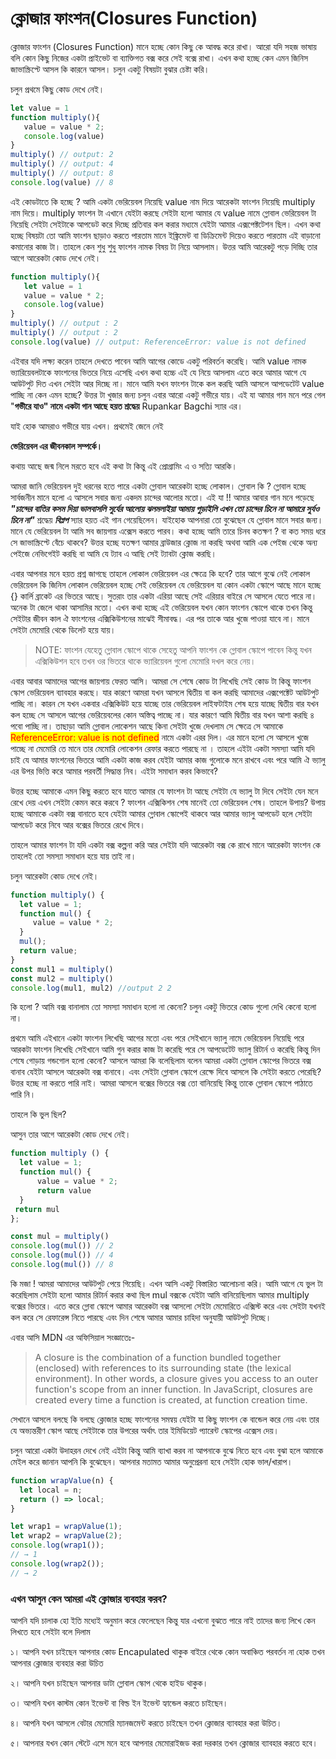 # ক্লোজার ফাংশন(Closures Function)

ক্লোজার ফাংশন (Closures Function) মানে হচ্ছে কোন কিছু কে আবদ্ধ করে রাখা। আরো যদি সহজ ভাষায় বলি কোন কিছু নিজের একটা প্রাইভেট বা ব্যাক্তিগত বক্স করে সেই বক্সে রাখা। এখন কথা হচ্ছে কেন এমন জিনিস জাভাস্ক্রিপ্টে আসল কি কারনে আসল। চলুন একটু বিষয়টা বুঝার চেষ্টা করি।

চলুন প্রথমে কিছু কোড দেখে নেই।

```javascript
let value = 1
function multiply(){
   value = value * 2;
   console.log(value)
}  
multiply() // output: 2
multiply() // output: 4
multiply() // output: 8
console.log(value) // 8
```

এই কোডটাতে কি হচ্ছে ? আমি একটা ভেরিয়েবল নিয়েছি value নাম দিয়ে আরেকটা ফাংশন নিয়েছি multiply নাম দিয়ে। multiply ফাংশন টা এখানে যেইটা করছে সেইটা হলো আমার যে value নামে গ্লোবাল ভেরিয়েবল টা নিয়েছি সেইটা সেইটাকে আপডেট করে দিচ্ছে প্রতিবার কল করার মধ্যমে যেইটা আমার এক্সপেক্টটেশন ছিল। এখন কথা হচ্ছে বিষয়টা তো আমি ফাংশন ছাড়াও করতে পারতাম মানে ইঙ্ক্রিমেন্ট বা ডিক্রিমেন্ট দিয়েও করতে পারতাম এই বাড়ানো কমানোর কাজ টা। তাহলে কেন শুধু শুধু ফাংশন নামক বিষয় টা নিয়ে আসলাম। উত্তর আমি আরেকটু পড়ে দিচ্ছি তার আগে আরেকটা কোড দেখে নেই।&#x20;

```javascript
function multiply(){
   let value = 1
   value = value * 2;
   console.log(value)
}  
multiply() // output : 2
multiply() // output : 2
console.log(value) // output: ReferenceError: value is not defined
```

এইবার যদি লক্ষ্য করেন তাহলে দেখতে পাবেন আমি আগের কোডে একটু পরিবর্তন করেছি। আমি value নামক ভ্যারিয়েবলটাকে ফাংশনের ভিতরে নিয়ে এসেছি এখন কথা হচ্চে এই যে নিয়ে আসলাম এতে করে আমার আগে যে আউটপুট দিত এখন সেইটা আর দিচ্ছে না। মানে আমি যখন ফাংশন টাকে কল করছি আমি আসলে আপডেটেট value পাচ্ছি না কেন এমন হচ্ছে? উত্তর টা খুজার জন্য চলুন এবার আরো একটু গভীরে যায়। এই যা আমার গান মনে পরে গেল "**গভীরে যাও" নামে একটা গান আছে হয়ত শ্রদ্ধেয়** Rupankar Bagchi স্যার এর।

যাই হোক আমরাও গভীরে যায় এখন। প্রথমেই জেনে নেই

**ভেরিয়েবল এর জীবনকাল সম্পর্কে।**

কথায় আছে জন্ম নিলে মরতে হবে এই কথা টা কিন্তু এই প্রোগ্রামিং এ ও সত্যি আরকি।&#x20;

আমরা জানি ভেরিয়েবল দুই ধরনের হতে পারে একটা গ্লোবাল আরেকটা হচ্ছে লোকাল। গ্লোবাল কি ? গ্লোবাল হচ্ছে সার্বজনীন মানে হলো এ আসলে সবার জন্য একদম চান্দের আলোর মতো। এই যা !! আমার আবার গান মনে পড়েছে _**"চান্দের বাতির কসম দিয়া ভালবাসলি সুর্যের আলোয় ঝলমলাইয়া আমায় পুড়াইলি এখন তো চান্দের চিনে না আমারে সুর্যও চিনে না"**_ শ্রদ্ধেয় _**বিপ্লপ**_ স্যার হয়ত এই গান গেয়েছিলেন। যাইহোক আপনারা তো বুঝেছেন যে গ্লোবাল মানে সবার জন্য। মানে যে ভেরিয়েবল টা আমি সব জায়গায় এক্সেস করতে পারব। কথা হচ্ছে আমি তারে চিনব কতক্ষণ ? বা কত সময় ধরে সে জাভাস্ক্রিপ্টে বেঁচে থাকবে? উত্তর হচ্ছে যতক্ষণ আমার ব্রাউজার ক্লোজ না করছি অথবা আমি এক পেইজ থেকে অন্য পেইজে নেভিগেইট করছি বা আমি যে ট্যাব এ আছি সেই ট্যাবটা ক্লোজ করছি।

এবার আপনার মনে হয়ত প্রশ্ন জাগছে তাহলে লোকাল ভেরিয়েবল এর ক্ষেত্রে কি হবে? তার আগে বুঝে নেই লোকাল ভেরিয়েবল কি জিনিস লোকাল ভেরিয়েবল হচ্ছে সেই ভেরিয়েবল যে ভেরিয়েবল যা কোন একটা স্কোপে আছে মানে হচ্ছে {} কার্লি ব্রাকেট এর ভিতরে আছে। সুতরাং তার একটা এরিয়া আছে সেই এরিয়ার বাইরে সে আসলে যেতে পারে না। অনেক টা জেলে থাকা আসামির মতো। এখন কথা হচ্ছে এই ভেরিয়েবল যখন কোন ফাংশন স্কোপে থাকে তখন কিন্তু সেইটার জীবন কাল ঐ ফাংশনের এক্সিকিউশনের মাঝেই সীমাবদ্ধ। এর পর তাকে আর খুজে পাওয়া যাবে না। মানে সেইটা মেমোরি থেকে ডিলেট হয়ে যায়।

> NOTE: ফাংশন যেহেতু গ্লোবাল স্কোপে থাকে সেহেতু আপনি ফাংশন কে গ্লোবাল স্কোপে পাবেন কিন্তু যখন এক্সিকিউশন হবে তখন ওর ভিতরে থাকে ভ্যারিয়েবল গুলো মেমোরি দখল করে নেয়।&#x20;

এবার আবার আমাদের আগের জায়গায় ফেরত আসি। আমরা সে শেষে কোড টা লিখেছি সেই কোড টা কিন্তু ফাংশন স্কোপ ভেরিয়েবল ব্যাবহার করছে। যার কারণে আমরা যখন আসলে দ্বিতীয় বা কল করছি আমাদের এক্সপেক্টেট আউটপুট পাচ্ছি না। কারন সে যখন একবার এক্সিকিউট হয়ে যাচ্ছে তার ভেরিয়েবল লাইফটাইম শেষ হয়ে যাচ্ছে দ্বিতীয় বার যখন কল হচ্ছে সে আসলে আগের ভেরিয়েবলের কোন অস্তিত্ব পাচ্ছে না। যার কারণে আমি দ্বিতীয় বার যখন আশা করছি ৪ পবো পাচ্ছি না। তাছাড়া আমি গ্লোবাল লোকেশন আছে কিনা সেইটা খুজে দেখলাম সে ক্ষেত্রে সে আমাকে <mark style="color:red;">ReferenceError: value is not defined</mark> নামে একটা এরর দিল। এর মানে হলো সে আসলে খুজে পাচ্ছে না মেমোরি তে মানে তার মেমোরি লোকেশন রেফার করতে পারছে না । তাহলে এইটা একটা সমস্যা আমি যদি চাই যে আমার ফাংশনের ভিতরে আমি একটা কাজ করব যেইটা আমার কাজ গুলোকে মনে রাখবে এবং পরে আমি ঐ ভ্যালু এর উপর ভিত্তি করে আমার পরবর্তী সিদ্ধান্ত নিব। এইটা সমাধান করব কিভাবে?

উত্তর হচ্ছে আমাকে এমন কিছু করতে হবে যাতে আমার যে ফাংশন টা আছে সেইটা যে ভ্যালু টা দিবে সেইটা যেন মনে রেখে দেয় এখন সেইটা কেমন করে করবে ? ফাংশন এক্সিকিশন শেষ মানেই তো ভেরিয়েবল শেষ। তাহলে উপায়? উপায় হচ্ছে আমাকে একটা বক্স বানাতে হবে যেইটা আমার গ্লোবাল স্কোপেই থাকবে আর আমার ভ্যালু আপডেট হলে সেইটা আপডেট করে নিবে আর বক্সের ভিতরে রেখে দিবে।&#x20;

তাহলে আমার ফাংশন টা যদি একটা বক্স কল্পনা করি আর সেইটা যদি আরেকটা বক্স কে রাখে মানে আরেকটা ফাংশন কে তাহলেই তো সমস্যা সমাধান হয়ে যায় তাই না।&#x20;

চলুন আরেকটা কোড দেখে নেই।&#x20;

```javascript
function multiply() {
  let value = 1;
  function mul() {
     value = value * 2;
  }
  mul();  
  return value; 
}
const mul1 = multiply()
const mul2 = multiply()
console.log(mul1, mul2) //output 2 2
```

কি হলো ? আমি বক্স বানালাম তো সমস্যা সমাধান হলো না কেনো? চলুন একটু ভিতরে কোড গুলো দেখি কেনো হলো না।

প্রথমে আমি এইখানে একটা ফাংশন লিখেছি আগের মতো এবং পরে সেইখানে ভ্যালু নামে ভেরিয়েবল নিয়েছি পরে আরকটা ফাংশন লিখেছি সেইখানে আমি গুন করার কাজ টা করেছি পরে সে আপডেটেট ভ্যালু রিটার্ন ও করেছি কিন্তু দিন শেষে গোড়ায় গন্ডগোল হলো কেনো? আসলে আমরা কি বলেছিলাম বলেন আমরা একটা গ্লোবাল স্কোপের ভিতরে বক্স বানাব যেইটা আসলে আরেকটা বক্স বানাবে। এবং সেইটা গ্লোবাল স্কোপে রেক্ষে দিবে আসলে কি সেইটা করতে পেরেছি? উত্তর হচ্ছে না করতে পারি নাই। আমরা আসলে বক্সের ভিতরে বক্স তো বানিয়েছি কিন্তু তাকে গ্লোবাল স্কোপে পাঠাতে পারি নি।

তাহলে কি ভুল ছিল?

আসুন তার আগে আরেকটা কোড দেখে নেই।

```javascript
function multiply () {
  let value = 1;
  function mul() {
      value = value * 2; 
      return value
  }
 return mul
};

const mul = multiply()
console.log(mul()) // 2
console.log(mul()) // 4
console.log(mul()) // 8
```

কি মজা ! আমরা আমাদের আউটপুট পেয়ে গিয়েছি। এখন আসি একটু বিস্তারিত আলোচনা করি। আমি আগে যে ভুল টা করেছিলাম সেইটা হলো আমার রিটার্ন করার কথা ছিল mul বক্সকে যেইটা আমি বানিয়েছিলাম আমার multiply বক্সের ভিতরে। এতে করে গ্লোবা স্কোপে আমার আরেকটা বক্স আসলো সেইটা মেমোরিতে এক্সিস্ট করে এবং সেইটা যখনই কল করে সে রেফারেন্স নিতে পারছে এবং দিন শেষে আমার আমার চাহিদা অনুযায়ী আউটপুট দিচ্ছে।&#x20;

এবার আসি MDN এর অফিসিয়াল সংজ্ঞাতেঃ-&#x20;

> A closure is the combination of a function bundled together (enclosed) with references to its surrounding state (the lexical environment). In other words, a closure gives you access to an outer function's scope from an inner function. In JavaScript, closures are created every time a function is created, at function creation time.

সেখানে আসলে বলছে কি বলছে ক্লোজার হচ্ছে ফাংশনের সমন্বয় যেইটা যা কিছু ফাংশন কে বান্ডেল করে নেয় এবং তার যে অভ্যন্তরীণ স্কোপ আছে সেইটাকে তার উপরের অর্থাৎ তার ইমিডিয়েট প্যারেন্ট স্কোপের এক্সেস দেয়।&#x20;

চলুন আরো একটা উদাহরন দেখে নেই এইটা কিন্তু আমি ব্যাখা করব না আপনাকে বুঝে নিতে হবে এবং বুঝা হলে আমাকে মেইল করে জানান আপনি কি বুঝেছেন। আপনার মতামত আমার অনুপ্রেরনা হবে সেইটা হোক ভাল/খারাপ।

```javascript
function wrapValue(n) {
  let local = n;
  return () => local;
}

let wrap1 = wrapValue(1);
let wrap2 = wrapValue(2);
console.log(wrap1());
// → 1
console.log(wrap2());
// → 2
```



### এখন আসুন কেন আমরা এই ক্লোজার ব্যবহার করব?

আপনি যদি চালাক হো ইতি মধ্যেই অনুমান করে ফেলেছেন কিন্তু যার এখনো বুঝতে পারে নাই তাদের জন্য লিখে কেন লিখতে হবে সেইটা বলে দিলাম

১। আপনি যখন চাইছেন আপনার কোড Encapulated থাকুক বাইরে থেকে কোন অবাঞ্চিত পরবর্তন না হোক তখন আপনার ক্লোজার ব্যবহার করা উচিত

২। আপনি যখন চাইছেন আপনার ডাটা গ্লোবাল স্কোপ থেকে হাইড থাকুক।

৩। আপনি যখন কাস্টম কোন ইভেন্ট বা বিল্ড ইন ইভেন্ট হ্যান্ডেল করতে চাইছেন।

৪। আপনি যখন আসলে বেটার মেমোরি ম্যানজমেন্ট করতে চাইছেন তখন ক্লোজার ব্যাবহার করা উচিত।&#x20;

৫। আপনার যখন কোন স্টেটে এসে মনে হবে আপনার মেমোরাইজড করা দরকার তখন ক্লোজার ব্যাবহার করতে হবে।&#x20;
